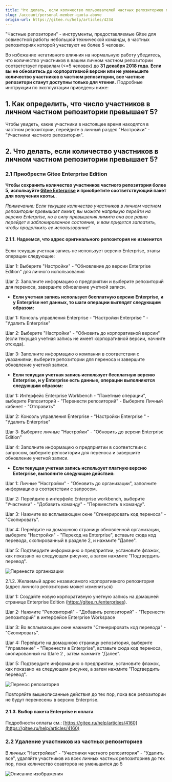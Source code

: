 ```yaml
---
title: Что делать, если количество пользователей частных репозиториев превышает 5
slug: /account/personal-member-quota-above
origin-url: https://gitee.ru/help/articles/4234
---
```


"Частные репозитории" - инструменты, предоставляемые Gitee для совместной работы небольшой технической команды, в частных репозиториях которой участвуют не более 5 человек.

Во избежание негативного влияния на нормальную работу убедитесь, что количество участников в вашем личном частном репозитории соответствует правилам (<=5 человек) до **31 декабря 2018 года**. **Если вы не обновитесь до корпоративной версии или не уменьшите количество участников в частном репозитории, все частные репозитори станут доступны только для чтения.** Подробные инструкции по эксплуатации приведены ниже:

## 1. Как определить, что число участников в личном частном репозитории превышает 5?

Чтобы увидеть, какие участники в настоящее время находятся в частном репозитории, перейдите в личный раздел "Настройки" - "Участники частного репозитория".

## 2. Что делать, если количество участников в личном частном репозитории превышает 5?

### 2.1 Приобрести Gitee Enterprise Edition

**Чтобы сохранить количество участников частного репозитория более 5, используйте [Gitee Enterprise](https://gitee.ru/enterprises/?from=personal-collaborators) и приобретите соответствующий пакет для получения квоты.**.

 _Примечание: Если текущее количество участников в личном частном репозитории превышает лимит, вы можете напрямую перейти на версию Enterprise, но в силу превышения лимита она все равно перейдет в заблокированное состояние, и вам придется заплатить, чтобы продолжить ее использование!_

#### 2.1.1. Надеемся, что адрес оригинального репозитория не изменится

Если текущая учетная запись не использует версию Enterprise, этапы операции следующие:

Шаг  1: Выберите "Настройки" - "Обновление до версии Enterprise Edition" для личного использования

Шаг  2: Заполните информацию о предприятии и выберите репозиторий для переноса, завершите обновление учетной записи.

- **Если учетная запись использует бесплатную версию Enterprise, и у Enterprise нет данных, то шаги операции выглядят следующим образом:**

Шаг  1: Консоль управления Enterprise - "Настройки Enterprise " - "Удалить Enterprise"

Шаг  2: Выберите "Настройки" - "Обновить до корпоративной версии" (если текущая учетная запись не имеет корпоративной версии, начните отсюда).

Шаг  3: Заполните информацию о компании в соответствии с указаниями, выберите репозитории для переноса и завершите обновление учетной записи.

- **Если текущая учетная запись использует бесплатную версию Enterprise, и у Enterprise есть данные, операции выполняются следующим образом:**

Шаг  1: Интерфейс Enterprise Workbench - "Пакетные операции", выберите Репозиторий - "Перенести репозиторий" - Выберите Личный кабинет - "Отправить"

Шаг  2: Консоль управления Enterprise - "Настройки Enterprise " - "Удалить Enterprise"

Шаг  3: Выберите личные "Настройки" - "Обновить до версии Enterprise Edition"

Шаг  4: Заполните информацию о предприятии в соответствии с запросом, выберите репозитории для переноса и завершите обновление учетной записи.

- **Если текущая учетная запись использует платную версию Enterprise, выполните следующие действия:**

Шаг  1: Личные "Настройки" - "Обновить до организации", заполните информацию в соответствии с запросом.

Шаг  2: Перейдите в интерфейс Enterprise workbench, выберите "Участники" - "Добавить команду" - "Переместить в команду".

Шаг  3: Нажмите  во всплывающем окне "Сгенерировать код переноса" - "Скопировать".

Шаг  4: Перейдите на домашнюю страницу обновленной организации, выберите "Настройки" - "Переход на Enterprise", вставьте сюда код перевода, скопированный в разделе 2, и нажмите "Далее".

Шаг  5: Подтвердите информацию о предприятии, установите флажок, как показано на следующем рисунке, а затем нажмите "Подтвердить перевод".

![Перенести организации](https://images.gitee.ru/uploads/images/2018/1212/112152_860605a9_669935.png "1.png")

2.1.2. Желаемый адрес независимого корпоративного репозитория (адрес личного репозитория может измениться)

Шаг  1: Создайте новую корпоративную учетную запись на домашней странице Enterprise Edition (<https://gitee.ru/enterprises>).

Шаг  2: Нажмите "Репозиторий" - "Добавить репозиторий" - "Перенести репозиторий" в интерфейсе Enterprise Workspace

Шаг  3: Во всплывающем окне нажмите "Сгенерировать код перевода" - "Скопировать".

Шаг  4: Перейдите на домашнюю страницу репозитория, выберите "Управление" - "Перенести в Enterprise", вставьте сюда код переноса, скопированный на Шаге 2 , затем нажмите "Далее".

Шаг  5: Подтвердите информацию о предприятии, установите флажок, как показано на следующем рисунке, а затем нажмите "Подтвердить перевод".

![Перенос репозитория](https://images.gitee.ru/uploads/images/2018/1212/112354_ae055574_669935.jpeg "Repository Transfer.jpg")

Повторяйте вышеописанные действия до тех пор, пока все репозитории не будут перенесены в версию Enterprise.

#### 2.1.3. Выбор пакета Enterprise и оплата

Подробности оплаты см.: [https://gitee.ru/help/articles/4160](https://gitee.ru/help/articles/4160)

### 2.2 Удаление участников из частных репозиториев

В личных "Настройках" - "Участники частного репозитория" - "Удалить все", удаляйте участников из всех личных частных репозиториев до тех пор, пока количество соавторов не уменьшится до 5

![Описание изображения](https://images.gitee.ru/uploads/images/2019/0103/191558_c5759289_669935.png )